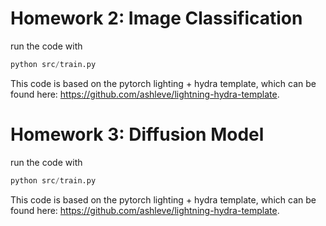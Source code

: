 # Homework 2: Image Classification

run the code with 
```python
python src/train.py
```

This code is based on the pytorch lighting + hydra template, which can be found here: https://github.com/ashleve/lightning-hydra-template.

# Homework 3: Diffusion Model
run the code with 
```python
python src/train.py
```

This code is based on the pytorch lighting + hydra template, which can be found here: https://github.com/ashleve/lightning-hydra-template.
